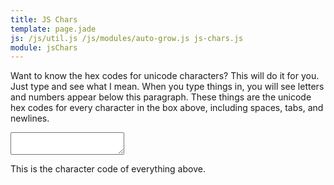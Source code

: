 ```yaml
---
title: JS Chars
template: page.jade
js: /js/util.js /js/modules/auto-grow.js js-chars.js
module: jsChars
---
```


Want to know the hex codes for unicode characters?  This will do it for you.  Just type and see what I mean.  When you type things in, you will see letters and numbers appear below this paragraph.  These things are the unicode hex codes for every character in the box above, including spaces, tabs, and newlines.

<div>
	<textarea auto-grow class="wide" ng-model="input"></textarea>
	<p>This is the character code of everything above.</p>
	<div class="outline" ng-bind="input | jsChars"></div>
</div>
